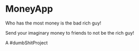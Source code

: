 # MoneyApp

Who has the most money is the bad rich guy!

Send your imaginary money to friends to not be the rich guy!

A #dumbShitProject
